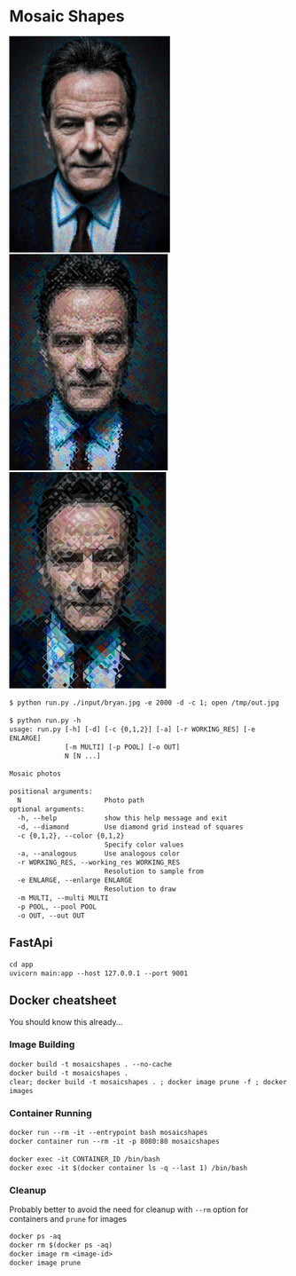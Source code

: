 # Mosaic Shapes

<img src="./app/examples/mosaic1.jpeg" height=390> 
<img src="./app/examples/mosaic2.jpeg" height=390> 
<img src="./app/examples/mosaic3.jpeg" height=390>


```console
$ python run.py ./input/bryan.jpg -e 2000 -d -c 1; open /tmp/out.jpg

$ python run.py -h
usage: run.py [-h] [-d] [-c {0,1,2}] [-a] [-r WORKING_RES] [-e ENLARGE]
              [-m MULTI] [-p POOL] [-o OUT]
              N [N ...]

Mosaic photos

positional arguments:
  N                     Photo path
optional arguments:
  -h, --help            show this help message and exit
  -d, --diamond         Use diamond grid instead of squares
  -c {0,1,2}, --color {0,1,2}
                        Specify color values
  -a, --analogous       Use analogous color
  -r WORKING_RES, --working_res WORKING_RES
                        Resolution to sample from
  -e ENLARGE, --enlarge ENLARGE
                        Resolution to draw
  -m MULTI, --multi MULTI
  -p POOL, --pool POOL
  -o OUT, --out OUT
```

## FastApi

```console
cd app
uvicorn main:app --host 127.0.0.1 --port 9001
```

## Docker cheatsheet

You should know this already...

### Image Building

```console
docker build -t mosaicshapes . --no-cache 
docker build -t mosaicshapes . 
clear; docker build -t mosaicshapes . ; docker image prune -f ; docker images 
```

### Container Running

```console
docker run --rm -it --entrypoint bash mosaicshapes   
docker container run --rm -it -p 8080:80 mosaicshapes 

docker exec -it CONTAINER_ID /bin/bash
docker exec -it $(docker container ls -q --last 1) /bin/bash
```

### Cleanup 
Probably better to avoid the need for cleanup with ```--rm``` option for containers and ```prune``` for images

```console
docker ps -aq  
docker rm $(docker ps -aq)
docker image rm <image-id>
docker image prune
```
